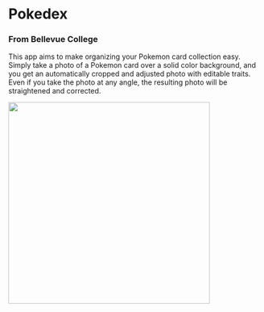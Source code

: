 # Pokedex
### From Bellevue College
This app aims to make organizing your Pokemon card collection easy. Simply take a photo of a Pokemon card over a solid color background, and you get an automatically cropped and adjusted photo with editable traits. Even if you take the photo at any angle, the resulting photo will be straightened and corrected.

<img src="../main/Images/screen.png" width="400">
